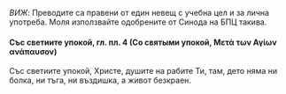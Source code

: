 *ВИЖ*: Преводите са правени от един невещ с учебна цел и за лична употреба.
Моля използвайте одобрените от Синода на БПЦ такива.

#### Със светиите упокой, гл. пл. 4 (Со святыми упокой, Μετά των Αγίων ανάπαυσον)

Със светиите упокой, Христе, душите на рабите Ти, там, дето няма ни болка, ни тъга, ни въздишка, а живот безкраен.
